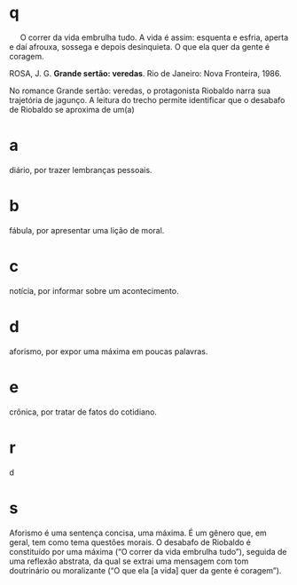 # q
     O correr da vida embrulha tudo. A vida é assim: esquenta e esfria, aperta e daí afrouxa, sossega e depois desinquieta. O que ela quer da gente é coragem.

ROSA, J. G. **Grande sertão: veredas**. Rio de Janeiro: Nova Fronteira, 1986.

No romance Grande sertão: veredas, o protagonista Riobaldo narra sua trajetória de jagunço. A leitura do trecho permite identificar que o desabafo de Riobaldo se aproxima de um(a)

# a
diário, por trazer lembranças pessoais.

# b
fábula, por apresentar uma lição de moral.

# c
notícia, por informar sobre um acontecimento.

# d
aforismo, por expor uma máxima em poucas palavras.

# e
crônica, por tratar de fatos do cotidiano.

# r
d

# s
Aforismo é uma sentença concisa, uma máxima. É um gênero que, em geral, tem como tema questões morais. O desabafo de Riobaldo é constituído por uma máxima (“O correr da vida embrulha tudo”), seguida de uma reflexão abstrata, da qual se extrai uma mensagem com tom doutrinário ou moralizante (“O que ela \[a vida] quer da gente é coragem”).
